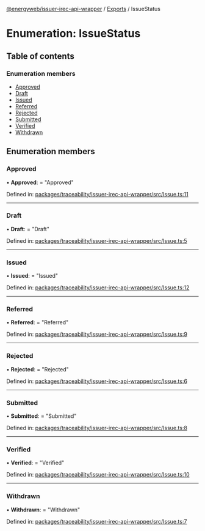[@energyweb/issuer-irec-api-wrapper](../README.md) / [Exports](../modules.md) / IssueStatus

# Enumeration: IssueStatus

## Table of contents

### Enumeration members

- [Approved](issuestatus.md#approved)
- [Draft](issuestatus.md#draft)
- [Issued](issuestatus.md#issued)
- [Referred](issuestatus.md#referred)
- [Rejected](issuestatus.md#rejected)
- [Submitted](issuestatus.md#submitted)
- [Verified](issuestatus.md#verified)
- [Withdrawn](issuestatus.md#withdrawn)

## Enumeration members

### Approved

• **Approved**: = "Approved"

Defined in: [packages/traceability/issuer-irec-api-wrapper/src/Issue.ts:11](https://github.com/energywebfoundation/origin/blob/1ec4bda2/packages/traceability/issuer-irec-api-wrapper/src/Issue.ts#L11)

___

### Draft

• **Draft**: = "Draft"

Defined in: [packages/traceability/issuer-irec-api-wrapper/src/Issue.ts:5](https://github.com/energywebfoundation/origin/blob/1ec4bda2/packages/traceability/issuer-irec-api-wrapper/src/Issue.ts#L5)

___

### Issued

• **Issued**: = "Issued"

Defined in: [packages/traceability/issuer-irec-api-wrapper/src/Issue.ts:12](https://github.com/energywebfoundation/origin/blob/1ec4bda2/packages/traceability/issuer-irec-api-wrapper/src/Issue.ts#L12)

___

### Referred

• **Referred**: = "Referred"

Defined in: [packages/traceability/issuer-irec-api-wrapper/src/Issue.ts:9](https://github.com/energywebfoundation/origin/blob/1ec4bda2/packages/traceability/issuer-irec-api-wrapper/src/Issue.ts#L9)

___

### Rejected

• **Rejected**: = "Rejected"

Defined in: [packages/traceability/issuer-irec-api-wrapper/src/Issue.ts:6](https://github.com/energywebfoundation/origin/blob/1ec4bda2/packages/traceability/issuer-irec-api-wrapper/src/Issue.ts#L6)

___

### Submitted

• **Submitted**: = "Submitted"

Defined in: [packages/traceability/issuer-irec-api-wrapper/src/Issue.ts:8](https://github.com/energywebfoundation/origin/blob/1ec4bda2/packages/traceability/issuer-irec-api-wrapper/src/Issue.ts#L8)

___

### Verified

• **Verified**: = "Verified"

Defined in: [packages/traceability/issuer-irec-api-wrapper/src/Issue.ts:10](https://github.com/energywebfoundation/origin/blob/1ec4bda2/packages/traceability/issuer-irec-api-wrapper/src/Issue.ts#L10)

___

### Withdrawn

• **Withdrawn**: = "Withdrawn"

Defined in: [packages/traceability/issuer-irec-api-wrapper/src/Issue.ts:7](https://github.com/energywebfoundation/origin/blob/1ec4bda2/packages/traceability/issuer-irec-api-wrapper/src/Issue.ts#L7)
